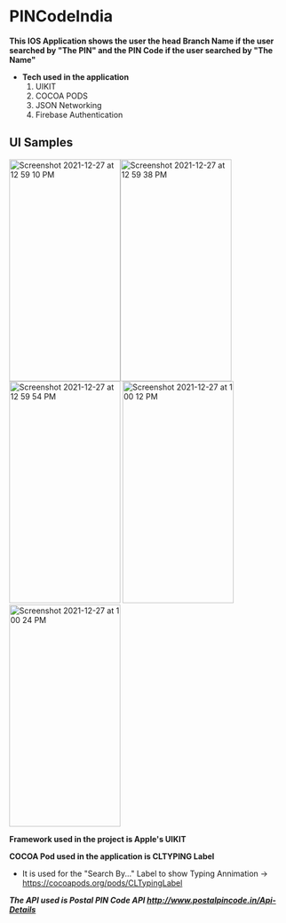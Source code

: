 # PINCodeIndia
**This IOS Application shows the user the head Branch Name if the user searched by "The PIN" and the PIN Code if the user searched by "The Name"</br>**
- **Tech used in the application**
  1. UIKIT
  2. COCOA PODS
  3. JSON Networking
  4. Firebase Authentication
## UI Samples
<img width="200" height="400" alt="Screenshot 2021-12-27 at 12 59 10 PM" src="https://user-images.githubusercontent.com/62138248/173187300-f8c3d3ae-e24d-47d2-a09c-9a78917421b5.png"><img width="200" height="400" alt="Screenshot 2021-12-27 at 12 59 38 PM" src="https://user-images.githubusercontent.com/62138248/173187342-29623a0e-a130-4f1b-bb7a-1ab1ebd5ecfd.png"><img width="200" height="400" alt="Screenshot 2021-12-27 at 12 59 54 PM" src="https://user-images.githubusercontent.com/62138248/173187391-4413959d-130a-47cf-9d95-3d90be7e43e3.png">
<img width="200" height="400" alt="Screenshot 2021-12-27 at 1 00 12 PM" src="https://user-images.githubusercontent.com/62138248/173187557-180b59df-f64f-4a37-9189-d95461710460.png"><img width="200" height="400" alt="Screenshot 2021-12-27 at 1 00 24 PM" src="https://user-images.githubusercontent.com/62138248/173187618-c672400a-8b89-4c13-bf87-7994cafad028.png"><br/>

**Framework used in the project is Apple's UIKIT<br/>**

**COCOA Pod used in the application is CLTYPING Label<br/>**
  - It is used for the "Search By..." Label to show Typing Annimation -> https://cocoapods.org/pods/CLTypingLabel <br/>

_**The API used is Postal PIN Code API http://www.postalpincode.in/Api-Details**_
